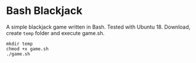 # Bash Blackjack

A simple blackjack game written in Bash. Tested with Ubuntu 18. Download, create `temp` folder and execute game.sh.

```
mkdir temp
chmod +x game.sh
./game.sh
```
